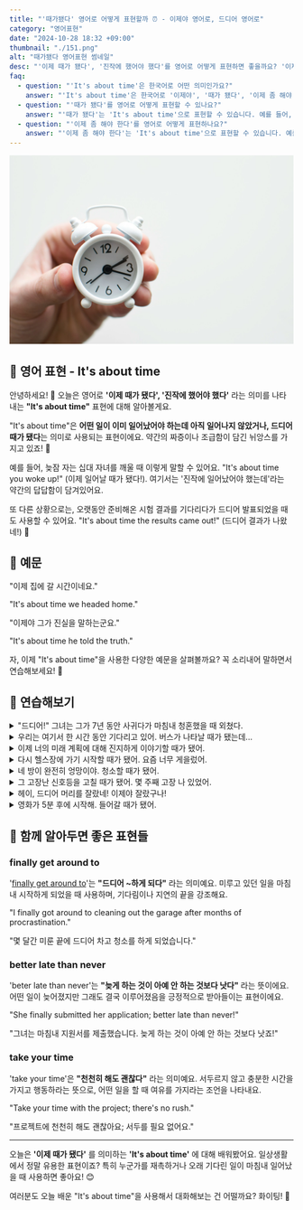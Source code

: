 ```yaml
---
title: "'때가됐다' 영어로 어떻게 표현할까 ⏰ - 이제야 영어로, 드디어 영어로"
category: "영어표현"
date: "2024-10-28 18:32 +09:00"
thumbnail: "./151.png"
alt: "때가됐다 영어표현 썸네일"
desc: "'이제 때가 됐다', '진작에 했어야 했다'를 영어로 어떻게 표현하면 좋을까요? '이제 집에 갈 시간이네요.', '드디어 그가 진실을 말하는군요.' 등을 영어로 표현하는 법을 배워봅시다. 다양한 예문을 통해서 연습하고 본인의 표현으로 만들어 보세요."
faq:
  - question: "'It's about time'은 한국어로 어떤 의미인가요?"
    answer: "'It's about time'은 한국어로 '이제야', '때가 됐다', '이제 좀 해야 한다' 등으로 번역될 수 있습니다. 주로 어떤 일이 오랫동안 미뤄졌거나 기다려온 상황에서 마침내 이루어졌을 때 사용됩니다."
  - question: "'때가 됐다'를 영어로 어떻게 표현할 수 있나요?"
    answer: "'때가 됐다'는 'It's about time'으로 표현할 수 있습니다. 예를 들어, '이제 그 문제를 해결할 때가 됐다'는 'It's about time we solved that problem'으로 말할 수 있습니다."
  - question: "'이제 좀 해야 한다'를 영어로 어떻게 표현하나요?"
    answer: "'이제 좀 해야 한다'는 'It's about time'으로 표현할 수 있습니다. 예를 들어, '이제 우리 여행 계획 을 세워야해'는 'It's about time we made travel plans'로 표현할 수 있습니다."
---
```


![흰색 미니 벨알람](./151-1.jpg)

## 🌟 영어 표현 - It's about time

안녕하세요! 👋 오늘은 영어로 **'이제 때가 됐다', '진작에 했어야 했다'** 라는 의미를 나타내는 **"It's about time"** 표현에 대해 알아볼게요.

"It's about time"은 **어떤 일이 이미 일어났어야 하는데 아직 일어나지 않았거나, 드디어 때가 됐다**는 의미로 사용되는 표현이에요. 약간의 짜증이나 조급함이 담긴 뉘앙스를 가지고 있죠! 😤

예를 들어, 늦잠 자는 십대 자녀를 깨울 때 이렇게 말할 수 있어요. "It's about time you woke up!" (이제 일어날 때가 됐다!). 여기서는 '진작에 일어났어야 했는데'라는 약간의 답답함이 담겨있어요.

또 다른 상황으로는, 오랫동안 준비해온 시험 결과를 기다리다가 드디어 발표되었을 때도 사용할 수 있어요. "It's about time the results came out!" (드디어 결과가 나왔네!) 🎉

<script async src="https://pagead2.googlesyndication.com/pagead/js/adsbygoogle.js?client=ca-pub-1465612013356152"
     crossorigin="anonymous"></script>
<!-- engple-horizontal-ad -->

<ins class="adsbygoogle"
     style="display:block"
     data-ad-client="ca-pub-1465612013356152"
     data-ad-slot="2106896038"
     data-ad-format="auto"
     data-full-width-responsive="true"></ins>

<script>
     (adsbygoogle = window.adsbygoogle || []).push({});
</script>

## 📖 예문

"이제 집에 갈 시간이네요."

"It's about time we headed home."

"이제야 그가 진실을 말하는군요."

"It's about time he told the truth."

자, 이제 "It's about time"을 사용한 다양한 예문을 살펴볼까요? 꼭 소리내어 말하면서 연습해보세요! 🚀

## 💬 연습해보기

<details>
<summary>"드디어!" 그녀는 그가 7년 동안 사귀다가 마침내 청혼했을 때 외쳤다.</summary>
<span>"It's about time!" she exclaimed when he <a href="/blog/in-english/182.finally/">finally</a> proposed after dating for seven years.</span>
</details>

<details>
<summary>우리는 여기서 한 시간 동안 기다리고 있어. 버스가 나타날 때가 됐는데...</summary>
<span>We've been waiting here for an hour. It's about time the bus showed up.</span>
</details>

<details>
<summary>이제 너의 미래 계획에 대해 진지하게 이야기할 때가 됐어.</summary>
<span>It's about time we had a <a href="/blog/in-english/146.serious/">serious</a> talk about your future plans.</span>
</details>

<details>
<summary>다시 헬스장에 가기 시작할 때가 됐어. 요즘 너무 게을렀어.</summary>
<span>It's about time I started hitting the gym again. I've been so lazy lately.</span>
</details>

<details>
<summary>네 방이 완전히 엉망이야. 청소할 때가 됐어.</summary>
<span>Your room is a complete mess. It's about time you cleaned it up.</span>
</details>

<details>
<summary>그 고장난 신호등을 고칠 때가 됐어. 몇 주째 고장 나 있었어.</summary>
<span>It's about time they fixed that broken traffic light. It's been out for weeks.</span>
</details>

<details>
<summary>헤이, 드디어 머리를 잘랐네! 이제야 잘랐구나!</summary>
<span>Hey, you <a href="/blog/in-english/182.finally/">finally</a> cut your hair! It's about time!</span>
</details>

<details>
<summary>영화가 5분 후에 시작해. 들어갈 때가 됐어.</summary>
<span>The movie's starting in five minutes. It's about time we headed in.</span>
</details>

## 🤝 함께 알아두면 좋은 표현들

### finally get around to

'[finally get around to](/blog/in-english/049.get-around-to-something/)'는 **"드디어 ~하게 되다"** 라는 의미예요. 미루고 있던 일을 마침내 시작하게 되었을 때 사용하며, 기다림이나 지연의 끝을 강조해요.

"I finally got around to cleaning out the garage after months of procrastination."

"몇 달간 미룬 끝에 드디어 차고 청소를 하게 되었습니다."

### better late than never

'beter late than never'는 **"늦게 하는 것이 아예 안 하는 것보다 낫다"** 라는 뜻이에요. 어떤 일이 늦어졌지만 그래도 결국 이루어졌음을 긍정적으로 받아들이는 표현이에요.

"She finally submitted her application; better late than never!"

"그녀는 마침내 지원서를 제출했습니다. 늦게 하는 것이 아예 안 하는 것보다 낫죠!"

### take your time

'take your time'은 **"천천히 해도 괜찮다"** 라는 의미예요. 서두르지 않고 충분한 시간을 가지고 행동하라는 뜻으로, 어떤 일을 할 때 여유를 가지라는 조언을 나타내요.

"Take your time with the project; there's no rush."

"프로젝트에 천천히 해도 괜찮아요; 서두를 필요 없어요."

---

오늘은 **'이제 때가 됐다'** 를 의미하는 **'It's about time'** 에 대해 배워봤어요. 일상생활에서 정말 유용한 표현이죠? 특히 누군가를 재촉하거나 오래 기다린 일이 마침내 일어났을 때 사용하면 좋아요! 😊

여러분도 오늘 배운 "It's about time"을 사용해서 대화해보는 건 어떨까요? 화이팅! 💪
